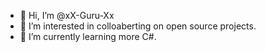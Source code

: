 - 👋 Hi, I’m @xX-Guru-Xx
- 👀 I’m interested in colloaberting on open source projects.
- 🌱 I’m currently learning more C#.

<!---
xX-Guru-Xx/xX-Guru-Xx is a ✨ special ✨ repository because its `README.md` (this file) appears on your GitHub profile.
You can click the Preview link to take a look at your changes.
--->
